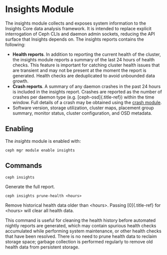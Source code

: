 # Insights Module

The insights module collects and exposes system information to the
Insights Core data analysis framework. It is intended to replace
explicit interrogation of Ceph CLIs and daemon admin sockets, reducing
the API surface that Insights depends on. The insights reports contains
the following:

-   **Health reports**. In addition to reporting the current health of
    the cluster, the insights module reports a summary of the last 24
    hours of health checks. This feature is important for catching
    cluster health issues that are transient and may not be present at
    the moment the report is generated. Health checks are deduplicated
    to avoid unbounded data growth.
-   **Crash reports**. A summary of any daemon crashes in the past 24
    hours is included in the insights report. Crashes are reported as
    the number of crashes per daemon type (e.g. [ceph-osd]{.title-ref})
    within the time window. Full details of a crash may be obtained
    using the [crash module](../crash).
-   Software version, storage utilization, cluster maps, placement group
    summary, monitor status, cluster configuration, and OSD metadata.

## Enabling

The *insights* module is enabled with:

    ceph mgr module enable insights

## Commands

    ceph insights

Generate the full report.

    ceph insights prune-health <hours>

Remove historical health data older than \<hours\>. Passing
[0]{.title-ref} for \<hours\> will clear all health data.

This command is useful for cleaning the health history before automated
nightly reports are generated, which may contain spurious health checks
accumulated while performing system maintenance, or other health checks
that have been resolved. There is no need to prune health data to
reclaim storage space; garbage collection is performed regularly to
remove old health data from persistent storage.
